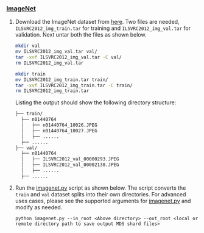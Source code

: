 ### [ImageNet](https://www.image-net.org/)

1. Download the ImageNet dataset from [here](https://image-net.org/download.php). Two files are needed, `ILSVRC2012_img_train.tar` for training and `ILSVRC2012_img_val.tar` for validation. Next untar both the files as shown below.
    <!--pytest.mark.skip-->
    ```bash
    mkdir val
    mv ILSVRC2012_img_val.tar val/
    tar -xvf ILSVRC2012_img_val.tar -C val/
    rm ILSVRC2012_img_val.tar

    mkdir train
    mv ILSVRC2012_img_train.tar train/
    tar -xvf ILSVRC2012_img_train.tar -C train/
    rm ILSVRC2012_img_train.tar
    ```

    Listing the output should show the following directory structure:
    <!--pytest.mark.skip-->
    ```bash
    ├── train/
      ├── n01440764
      │   ├── n01440764_10026.JPEG
      │   ├── n01440764_10027.JPEG
      │   ├── ......
      ├── ......
    ├── val/
      ├── n01440764
      │   ├── ILSVRC2012_val_00000293.JPEG
      │   ├── ILSVRC2012_val_00002138.JPEG
      │   ├── ......
      ├── ......
    ```

2. Run the [imagenet.py](https://github.com/mosaicml/streaming/blob/main/streaming/vision/convert/imagenet.py) script as shown below. The script converts the `train` and `val` dataset splits into their own directories. For advanced uses cases, please see the supported arguments for [imagenet.py](https://github.com/mosaicml/streaming/blob/main/streaming/vision/convert/imagenet.py) and modify as needed.
    <!--pytest.mark.skip-->
    ```
    python imagenet.py --in_root <Above directory> --out_root <local or remote directory path to save output MDS shard files>
    ```
